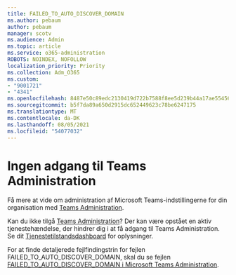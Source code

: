 ```yaml
---
title: FAILED_TO_AUTO_DISCOVER_DOMAIN
ms.author: pebaum
author: pebaum
manager: scotv
ms.audience: Admin
ms.topic: article
ms.service: o365-administration
ROBOTS: NOINDEX, NOFOLLOW
localization_priority: Priority
ms.collection: Adm_O365
ms.custom:
- "9001721"
- "4341"
ms.openlocfilehash: 8487e50c89edc2130419d722b7588f8ee5d239b44a17ae55456ee2fc3442181e
ms.sourcegitcommit: b5f7da89a650d2915dc652449623c78be6247175
ms.translationtype: MT
ms.contentlocale: da-DK
ms.lasthandoff: 08/05/2021
ms.locfileid: "54077032"
---
```

# <a name="no-access-to-teams-admin-center"></a>Ingen adgang til Teams Administration

Få mere at vide om administration af Microsoft Teams-indstillingerne for din organisation med [Teams Administration](https://docs.microsoft.com/microsoftteams/enable-features-office-365).

Kan du ikke tilgå [Teams Administration](https://docs.microsoft.com/microsoftteams/enable-features-office-365)? Der kan være opstået en aktiv tjenestehændelse, der hindrer dig i at få adgang til Teams Administration. Se dit [Tjenestetilstandsdashboard](https://status.office365.com/) for oplysninger.

For at finde detaljerede fejlfindingstrin for fejlen FAILED_TO_AUTO_DISCOVER_DOMAIN, skal du se fejlen [FAILED_TO_AUTO_DISCOVER_DOMAIN i Microsoft Teams Administration](https://docs.microsoft.com/microsoftteams/troubleshoot/teams-administration/failed-to-auto-discover-domain-error-teams-admin-center).
